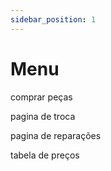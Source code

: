 ```yaml
---
sidebar_position: 1
---
```


# Menu

comprar peças

pagina de troca

pagina de reparações

tabela de preços